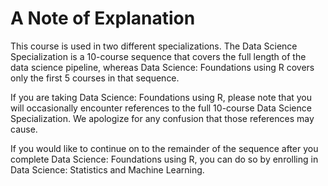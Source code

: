 # A Note of Explanation
This course is used in two different specializations. The Data Science Specialization is a 10-course sequence that covers the full length of the data science pipeline, whereas Data Science: Foundations using R covers only the first 5 courses in that sequence. 

If you are taking Data Science: Foundations using R, please note that you will occasionally encounter references to the full 10-course Data Science Specialization. We apologize for any confusion that those references may cause. 

If you would like to continue on to the remainder of the sequence after you complete Data Science: Foundations using R, you can do so by enrolling in Data Science: Statistics and Machine Learning. 
